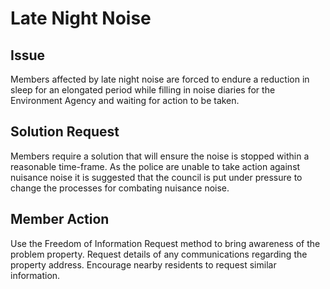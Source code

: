 
# Late Night Noise

## Issue
Members affected by late night noise are forced to endure a reduction in sleep for an elongated period while filling in noise diaries for the Environment Agency and waiting for action to be taken.

## Solution Request
Members require a solution that will ensure the noise is stopped within a reasonable time-frame. As the police are unable to take action against nuisance noise it is suggested that the council is put under pressure to change the processes for combating nuisance noise.

## Member Action
Use the Freedom of Information Request method to bring awareness of the problem property. Request details of any communications regarding the property address. Encourage nearby residents to request similar information.
